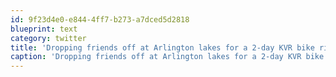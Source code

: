 ```yaml
---
id: 9f23d4e0-e844-4ff7-b273-a7dced5d2818
blueprint: text
category: twitter
title: 'Dropping friends off at Arlington lakes for a 2-day KVR bike ride http://pi.pe/-9uxumz'
caption: 'Dropping friends off at Arlington lakes for a 2-day KVR bike ride http://pi.pe/-9uxumz'
---
```


